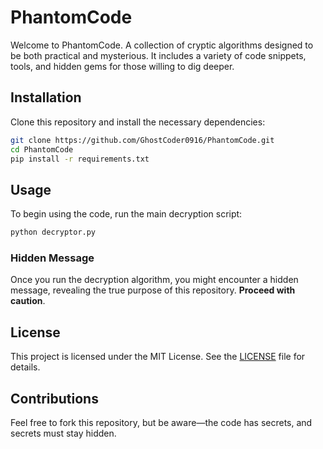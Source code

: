 # PhantomCode

Welcome to PhantomCode. A collection of cryptic algorithms designed to be both practical and mysterious. It includes a variety of code snippets, tools, and hidden gems for those willing to dig deeper.

## Installation
Clone this repository and install the necessary dependencies:
```bash
git clone https://github.com/GhostCoder0916/PhantomCode.git
cd PhantomCode
pip install -r requirements.txt
```

## Usage
To begin using the code, run the main decryption script:
```bash
python decryptor.py
```

### Hidden Message
Once you run the decryption algorithm, you might encounter a hidden message, revealing the true purpose of this repository. **Proceed with caution**.

## License
This project is licensed under the MIT License. See the [LICENSE](LICENSE) file for details.

## Contributions
Feel free to fork this repository, but be aware—the code has secrets, and secrets must stay hidden.
